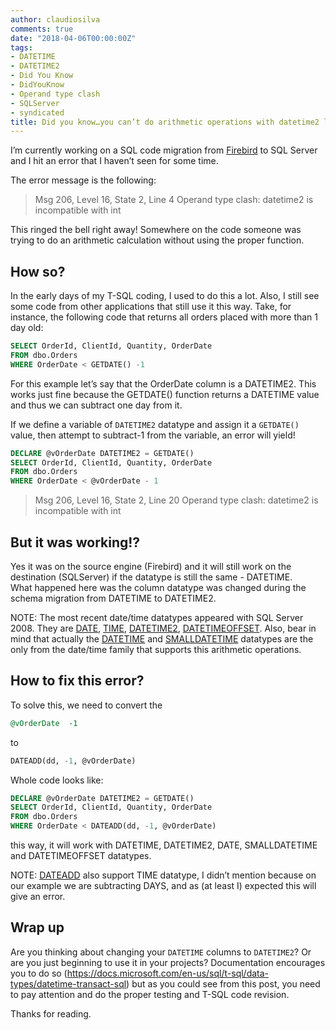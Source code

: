 ```yaml
---
author: claudiosilva
comments: true
date: "2018-04-06T00:00:00Z"
tags:
- DATETIME
- DATETIME2
- Did You Know
- DidYouKnow
- Operand type clash
- SQLServer
- syndicated
title: Did you know…you can’t do arithmetic operations with datetime2 like with datetime?
---
```

I’m currently working on a SQL code migration from <a href="https://firebirdsql.org/">Firebird</a> to SQL Server and I hit an error that I haven’t seen for some time.

The error message is the following:

<blockquote>Msg 206, Level 16, State 2, Line 4
Operand type clash: datetime2 is incompatible with int</blockquote>

This ringed the bell right away! Somewhere on the code someone was trying to do an arithmetic calculation without using the proper function.

<h2>How so?</h2>

In the early days of my T-SQL coding, I used to do this a lot. Also, I still see some code from other applications that still use it this way. Take, for instance, the following code that returns all orders placed with more than 1 day old:

``` sql
SELECT OrderId, ClientId, Quantity, OrderDate
FROM dbo.Orders
WHERE OrderDate < GETDATE() -1
```

For this example let’s say that the OrderDate column is a DATETIME2. This works just fine because the GETDATE() function returns a DATETIME value and thus we can subtract one day from it.

If we define a variable of `DATETIME2` datatype and assign it a `GETDATE()` value, then attempt to subtract-1 from the variable, an error will yield!

``` sql
DECLARE @vOrderDate DATETIME2 = GETDATE()
SELECT OrderId, ClientId, Quantity, OrderDate
FROM dbo.Orders
WHERE OrderDate < @vOrderDate - 1
```

<blockquote>Msg 206, Level 16, State 2, Line 20
Operand type clash: datetime2 is incompatible with int</blockquote>

<h2>But it was working!?</h2>

Yes it was on the source engine (Firebird) and it will still work on the destination (SQLServer) if the datatype is still the same - DATETIME.
<br>
What happened here was the column datatype was changed during the schema migration from DATETIME to DATETIME2.

NOTE: The most recent date/time datatypes appeared with SQL Server 2008. They are <a href="https://docs.microsoft.com/en-us/sql/t-sql/data-types/date-transact-sql">DATE</a>, <a href="https://docs.microsoft.com/en-us/sql/t-sql/data-types/time-transact-sql">TIME</a>, <a href="https://docs.microsoft.com/en-us/sql/t-sql/data-types/datetime2-transact-sql">DATETIME2</a>, <a href="https://docs.microsoft.com/en-us/sql/t-sql/data-types/datetimeoffset-transact-sql">DATETIMEOFFSET</a>.
Also, bear in mind that actually the <a href="https://docs.microsoft.com/en-us/sql/t-sql/data-types/datetime-transact-sql">DATETIME</a> and <a href="https://docs.microsoft.com/en-us/sql/t-sql/data-types/smalldatetime-transact-sql">SMALLDATETIME</a> datatypes are the only from the date/time family that supports this arithmetic operations.

<h2>How to fix this error?</h2>

To solve this, we need to convert the
``` sql
@vOrderDate  -1
```
to
``` sql
DATEADD(dd, -1, @vOrderDate)
```

Whole code looks like:
``` sql
DECLARE @vOrderDate DATETIME2 = GETDATE()
SELECT OrderId, ClientId, Quantity, OrderDate
FROM dbo.Orders
WHERE OrderDate < DATEADD(dd, -1, @vOrderDate)
```

this way, it will work with DATETIME, DATETIME2, DATE, SMALLDATETIME and DATETIMEOFFSET datatypes.

NOTE: <a href="https://docs.microsoft.com/en-us/sql/t-sql/functions/dateadd-transact-sql">DATEADD</a> also support TIME datatype, I didn’t mention because on our example we are subtracting DAYS, and as (at least I) expected this will give an error.

<h2>Wrap up</h2>

Are you thinking about changing your `DATETIME` columns to `DATETIME2`? Or are you just beginning to use it in your projects?
Documentation encourages you to do so (https://docs.microsoft.com/en-us/sql/t-sql/data-types/datetime-transact-sql) but as you could see from this post, you need to pay attention and do the proper testing and T-SQL code revision.

Thanks for reading.
